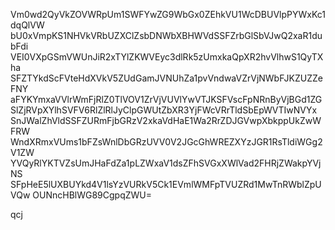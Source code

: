Vm0wd2QyVkZOVWRpUm1SWFYwZG9WbGx0ZEhkVU1WcDBUVlpPYWxKc1dqQlVW
bU0xVmpKS1NHVkVRbUZXClZsbDNWbXBHWVdSSFZrbGlSbVJwQ2xaR1dubFdi
VEI0VXpGSmVWUnJiR2xTYlZKWVEyc3dlRk5zUmxkaQpXR2hvVlhwS1QyTXha
SFZTYkdScFVteHdXVkV5ZUdGamJVNUhZa1pvVndwaVZrVjNWbFJKZUZZeFNY
aFYKYmxaVVlrWmFjRlZ0TlVOV1ZrVjVUVlYwVTJKSFVscFpNRnByVjBGd1ZG
SlZjRVpXYlhSVFV6RlZlRlJyClpGWUtZbXR3YjFWcVRrTldSbEpWVTIwNVYx
SnJWalZhVldSSFZURmFjbGRzV2xkaVdHaE1Wa2RrZDJGVwpXbkppUkZwWFRW
WndXRmxVUms1bFZsWnlDbGRzUVV0V2JGcGhWREZXYzJGR1RsTldiWGg2V1ZW
YVQyRlYKTVZsUmJHaFdZa1pLZWxaV1dsZFhSVGxXWlVad2FHRjZWakpYVjNS
SFpHeE5lUXBUYkd4V1lsYzVURkV5Ck1EVmlWMFpTVUZRd1MwTnRWblZpUVQw
OUNncHBlWG89CgpqZWU=

qcj